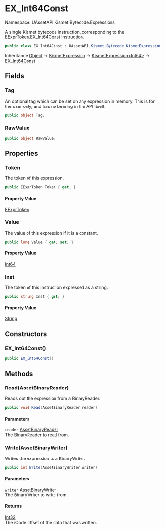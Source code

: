 # EX_Int64Const

Namespace: UAssetAPI.Kismet.Bytecode.Expressions

A single Kismet bytecode instruction, corresponding to the [EExprToken.EX_Int64Const](./uassetapi.kismet.bytecode.eexprtoken.md#ex_int64const) instruction.

```csharp
public class EX_Int64Const : UAssetAPI.Kismet.Bytecode.KismetExpression`1[[System.Int64, System.Private.CoreLib, Version=6.0.0.0, Culture=neutral, PublicKeyToken=7cec85d7bea7798e]]
```

Inheritance [Object](https://docs.microsoft.com/en-us/dotnet/api/system.object) → [KismetExpression](./uassetapi.kismet.bytecode.kismetexpression.md) → [KismetExpression&lt;Int64&gt;](./uassetapi.kismet.bytecode.kismetexpression-1.md) → [EX_Int64Const](./uassetapi.kismet.bytecode.expressions.ex_int64const.md)

## Fields

### **Tag**

An optional tag which can be set on any expression in memory. This is for the user only, and has no bearing in the API itself.

```csharp
public object Tag;
```

### **RawValue**

```csharp
public object RawValue;
```

## Properties

### **Token**

The token of this expression.

```csharp
public EExprToken Token { get; }
```

#### Property Value

[EExprToken](./uassetapi.kismet.bytecode.eexprtoken.md)<br>

### **Value**

The value of this expression if it is a constant.

```csharp
public long Value { get; set; }
```

#### Property Value

[Int64](https://docs.microsoft.com/en-us/dotnet/api/system.int64)<br>

### **Inst**

The token of this instruction expressed as a string.

```csharp
public string Inst { get; }
```

#### Property Value

[String](https://docs.microsoft.com/en-us/dotnet/api/system.string)<br>

## Constructors

### **EX_Int64Const()**

```csharp
public EX_Int64Const()
```

## Methods

### **Read(AssetBinaryReader)**

Reads out the expression from a BinaryReader.

```csharp
public void Read(AssetBinaryReader reader)
```

#### Parameters

`reader` [AssetBinaryReader](./uassetapi.assetbinaryreader.md)<br>
The BinaryReader to read from.

### **Write(AssetBinaryWriter)**

Writes the expression to a BinaryWriter.

```csharp
public int Write(AssetBinaryWriter writer)
```

#### Parameters

`writer` [AssetBinaryWriter](./uassetapi.assetbinarywriter.md)<br>
The BinaryWriter to write from.

#### Returns

[Int32](https://docs.microsoft.com/en-us/dotnet/api/system.int32)<br>
The iCode offset of the data that was written.
